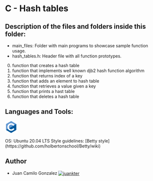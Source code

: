 # C - Hash tables

## Description of the files and folders inside this folder:

- main_files: Folder with main programs to showcase sample function usage.
- hash_tables.h: Header file with all function prototypes.

0. function that creates a hash table
1. function that implements well known djb2 hash function algorithm
2. function that returns index of a key
3. function that adds an element to hash table
4. function that retrieves a value given a key
5. function that prints a hast table
6. function that deletes a hash table


## Languages and Tools:

<p align="left"> <a href="https://www.cprogramming.com/" target="_blank"> <img src="https://raw.githubusercontent.com/devicons/devicon/master/icons/c/c-original.svg" alt="c" width="40" height="40"/> </a> </p>
	OS: Ubuntu 20.04 LTS
	Style guidelines: [Betty style](https://github.com/holbertonschool/Betty/wiki)



## Author

- Juan Camilo Gonzalez <a href="https://twitter.com/juankter" target="blank"><img align="center" src="https://raw.githubusercontent.com/rahuldkjain/github-profile-readme-generator/master/src/images/icons/Social/twitter.svg" alt="juankter" height="30" width="40" /></a>

